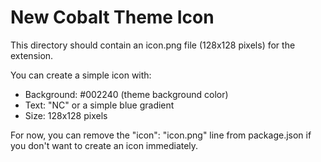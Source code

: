 # New Cobalt Theme Icon

This directory should contain an icon.png file (128x128 pixels) for the extension.

You can create a simple icon with:

- Background: #002240 (theme background color)
- Text: "NC" or a simple blue gradient
- Size: 128x128 pixels

For now, you can remove the "icon": "icon.png" line from package.json if you don't want to create an icon immediately.
